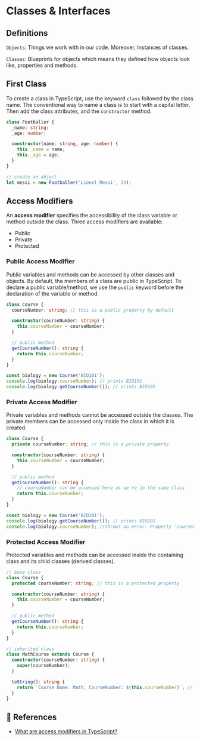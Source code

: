 # Classes & Interfaces

## Definitions

`Objects`: Things we work with in our code. Moreover, Instances of classes.

`Classes`: Blueprints for objects which means they defined how objects look like, properties and methods.

## First Class

To create a class in TypeScript, use the keyword `class` followed by the class name. The conventional way to name a class is to start with a capital letter. Then add the class attributes, and the `constructor` method.

```ts
class Footballer {
  _name: string;
  _age: number;

  constructor(name: string, age: number) {
    this._name = name;
    this._age = age;
  }
}

// create an object
let messi = new Footballer('Lionel Messi', 34);
```

## Access Modifiers

An **access modifier** specifies the accessibility of the class variable or method outside the class. Three access modifiers are available:

- Public
- Private
- Protected

### Public Access Modifier

Public variables and methods can be accessed by other classes and objects. By default, the members of a class are public in TypeScript. To declare a public variable/method, we use the `public` keyword before the declaration of the variable or method.

```ts
class Course {
  courseNumber: string; // this is a public property by default

  constructor(courseNumber: string) {
    this.courseNumber = courseNumber;
  }

  // public method
  getCourseNumber(): string {
    return this.courseNumber;
  }
}

const biology = new Course('BIO101');
console.log(biology.courseNumber); // prints BIO101
console.log(biology.getCourseNumber()); // prints BIO101
```

### Private Access Modifier

Private variables and methods cannot be accessed outside the classes. The private members can be accessed only inside the class in which it is created.

```ts
class Course {
  private courseNumber: string; // this is a private property

  constructor(courseNumber: string) {
    this.courseNumber = courseNumber;
  }

  // public method
  getCourseNumber(): string {
    // courseNumber can be accessed here as we're in the same class
    return this.courseNumber;
  }
}

const biology = new Course('BIO101');
console.log(biology.getCourseNumber()); // prints BIO101
console.log(biology.courseNumber); //throws an error: Property 'courseNumber' is private and only accessible within class 'Course'.
```

### Protected Access Modifier

Protected variables and methods can be accessed inside the containing class and its child classes (derived classes).

```ts
// base class
class Course {
  protected courseNumber: string; // this is a protected property

  constructor(courseNumber: string) {
    this.courseNumber = courseNumber;
  }

  // public method
  getCourseNumber(): string {
    return this.courseNumber;
  }
}

// inherited class
class MathCourse extends Course {
  constructor(courseNumber: string) {
    super(courseNumber);
  }

  toString(): string {
    return `Course Name: Math, CourseNumber: ${this.courseNumber}`; // accessible because of protected
  }
}
```

## 🔖 References

- [What are access modifiers in TypeScript?](https://www.educative.io/answers/what-are-access-modifiers-in-typescript)
